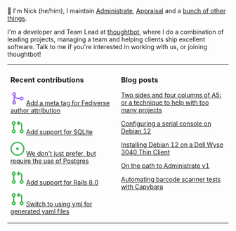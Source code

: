 👋 I'm Nick (he/him), I maintain [Administrate][1], [Appraisal][2] and a [bunch
of other things][3].

I'm a developer and Team Lead at [thoughtbot][4], where I do a combination of
leading projects, managing a team and helping clients ship excellent software.
Talk to me if you're interested in working with us, or joining thoughtbot!

<table><tr><td valign="top" width="50%">

### Recent contributions

<!-- contributions starts -->
![](icons/pull_request_merged.svg) [Add a meta tag for Fediverse author attribution](https://github.com/nickcharlton/site/pull/129)

![](icons/pull_request_open.svg) [Add support for SQLite](https://github.com/thoughtbot/suspenders/pull/1248)

![](icons/issue_open.svg) [We don't just prefer, but require the use of Postgres](https://github.com/thoughtbot/suspenders/issues/1245)

![](icons/pull_request_open.svg) [Add support for Rails 8.0](https://github.com/thoughtbot/suspenders/pull/1239)

![](icons/pull_request_open.svg) [Switch to using yml for generated yaml files](https://github.com/thoughtbot/suspenders/pull/1246)

<!-- contributions ends -->
</td><td valign="top" width="50%">

### Blog posts

<!-- blog starts -->
[Two sides and four columns of A5: or a technique to help with too many projects](https://nickcharlton.net/posts/two-sides-and-four-columns-of-5-a-technique-to-help-with-too-many-projects.html)

[Configuring a serial console on Debian 12](https://nickcharlton.net/posts/configuring-serial-console-debian-12.html)

[Installing Debian 12 on a Dell Wyse 3040 Thin Client](https://nickcharlton.net/posts/installing-debian-12-dell-wyse-3040.html)

[On the path to Administrate v1](https://nickcharlton.net/posts/path-to-administate-v1.html)

[Automating barcode scanner tests with Capybara](https://nickcharlton.net/posts/automating-barcode-scanner-tests-with-capybara.html)

<!-- blog ends -->
</td></tr></table>

[1]: https://github.com/thoughtbot/administrate
[2]: https://github.com/thoughtbot/appraisal
[3]: https://github.com/nickcharlton?tab=repositories
[4]: https://thoughtbot.com
